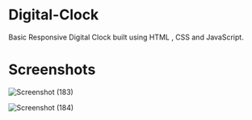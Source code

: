 # Digital-Clock
Basic Responsive Digital Clock built using HTML , CSS and JavaScript.

Screenshots
========
![Screenshot (183)](https://user-images.githubusercontent.com/67383719/235299436-43815b06-4c48-46ec-9e93-d7d3c10c84a7.png)

![Screenshot (184)](https://user-images.githubusercontent.com/67383719/235299438-c60ad265-65cf-4889-8dd1-75ae83c5e6fd.png)